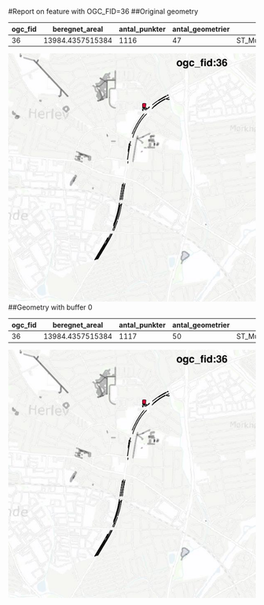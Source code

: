 #Report on feature with OGC_FID=36
##Original geometry



| ogc_fid |  beregnet_areal  | antal_punkter | antal_geometrier |      type       |
|---------|------------------|---------------|------------------|-----------------|
|      36 | 13984.4357515384 |          1116 |               47 | ST_MultiPolygon|
![geom](../images/36_invalid.jpg)
##Geometry with buffer 0



| ogc_fid |  beregnet_areal  | antal_punkter | antal_geometrier |      type       |
|---------|------------------|---------------|------------------|-----------------|
|      36 | 13984.4357515384 |          1117 |               50 | ST_MultiPolygon|
![geom](../images/36_buffer0.jpg)
